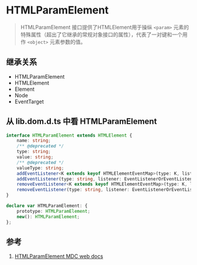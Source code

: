 # HTMLParamElement

>HTMLParamElement 接口提供了HTMLElement用于操纵 `<param>` 元素的特殊属性（超出了它继承的常规对象接口的属性），代表了一对键和一个用作 `<object>` 元素参数的值。

## 继承关系

- HTMLParamElement
- HTMLElement
- Element
- Node
- EventTarget

## 从 lib.dom.d.ts 中看 HTMLParamElement

```ts
interface HTMLParamElement extends HTMLElement {
    name: string;
    /** @deprecated */
    type: string;
    value: string;
    /** @deprecated */
    valueType: string;
    addEventListener<K extends keyof HTMLElementEventMap>(type: K, listener: (this: HTMLParamElement, ev: HTMLElementEventMap[K]) => any, options?: boolean | AddEventListenerOptions): void;
    addEventListener(type: string, listener: EventListenerOrEventListenerObject, options?: boolean | AddEventListenerOptions): void;
    removeEventListener<K extends keyof HTMLElementEventMap>(type: K, listener: (this: HTMLParamElement, ev: HTMLElementEventMap[K]) => any, options?: boolean | EventListenerOptions): void;
    removeEventListener(type: string, listener: EventListenerOrEventListenerObject, options?: boolean | EventListenerOptions): void;
}

declare var HTMLParamElement: {
    prototype: HTMLParamElement;
    new(): HTMLParamElement;
};
```

## 参考

1. [HTMLParamElement MDC web docs](https://developer.mozilla.org/en-US/docs/Web/API/HTMLParamElement)
